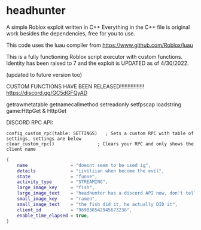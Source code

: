 # headhunter
A simple Roblox exploit written in C++
Everything in the C++ file is original work besides the dependencies, free for you to use.

This code uses the luau compiler from https://www.github.com/Roblox/luau

This is a fully functioning Roblox script executor with custom functions.
Identity has been raised to 7 and the exploit is UPDATED as of 4/30/2022.

(updated to future version too)

CUSTOM FUNCTIONS HAVE BEEN RELEASED!!!!!!!!!!!!!!!!
https://discord.gg/GC5dGFQyAD

getrawmetatable
getnamecallmethod
setreadonly
setfpscap
loadstring
game:HttpGet & HttpGet


DISCORD RPC API:

`config_custom_rpc(table: SETTINGS)   ; Sets a custom RPC with table of settings, settings are below`<br>
`clear_custom_rpc()                ; Clears your RPC and only shows the client name`

```lua
{
    name                = "doesnt seem to be used ig",
    details             = "iiviliian when become the evil",
    state               = "funne",
    activity_type       = "STREAMING",
    large_image_key     = "fish",
    large_image_text    = "headhunter has a discord API now, don't tell anyone ;)",
    small_image_key     = "ramen",
    small_image_text    = "the fish did it, he actually DID it",
    client_id           = "969838542945673236",
    enable_time_elapsed = true,
}
```

